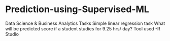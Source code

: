 # Prediction-using-Supervised-ML
Data Science & Business Analytics Tasks
Simple linear regression task
What will be predicted score if a student studies for 9.25 hrs/ day? 
Tool used -R Studio
